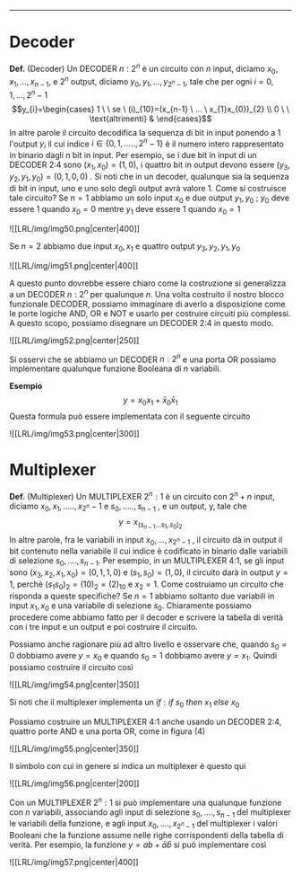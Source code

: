 ----
# Decoder
**Def.** (Decoder)
Un DECODER $n:2^n$ è un circuito con $n$ input, diciamo $x_{0}, x_{1},..., x_{n-1},$ e $2^n$ output, diciamo $y_{0}, y_{1},..., y_{2^{n}-1}$, tale che per ogni $i = 0,1,...,2^{n}-1$ 
$$y_{i}=\begin{cases} 1 \ \ se \   (i)_{10}=(x_{n-1} \ ... \ x_{1}x_{0})_{2} \\ 0 \ \  \text{altrimenti}  & \end{cases}$$
In altre parole il circuito decodifica la sequenza di bit in input ponendo a 1 l'output $y_{i}$ il cui indice $i \in \{0,1,....., 2^{n}-1\}$   è il numero intero rappresentato in binario dagli $n$ bit in input. Per esempio, se i due bit in input di un DECODER 2:4 sono $(x_{1},x_{0}) = (1, 0)$, i quattro bit in output devono essere $(y_{3}, y_{2}, y_{1}, y_{0})= (0, 1, 0, 0)$ .
Si noti che in un decoder, qualunque sia la sequenza di bit in input, uno e uno solo degli output avrà valore 1.
Come si costruisce tale circuito?
Se $n = 1$ abbiamo un solo input $x_{0}$ e due output $y_{1},y_{0}$ ; $y_{0}$ deve essere 1 quando $x_{0}= 0$ mentre $y_{1}$ deve essere 1 quando $x_{0}=1$  

![[LRL/img/img50.png|center|400]]

Se $n=2$ abbiamo due input $x_{0},x_{1}$ e quattro output $y_{3},y_{2},y_{1},y_{0}$ 

![[LRL/img/img51.png|center|400]]

A questo punto dovrebbe essere chiaro come la costruzione si generalizza a un DECODER $n:2^{n}$ per qualunque $n$.
Una volta costruito il nostro blocco funzionale DECODER, possiamo immaginare di averlo a disposizione come le porte logiche AND, OR e NOT e usarlo per costruire circuiti più complessi.
A questo scopo, possiamo disegnare un DECODER 2:4 in questo modo. 

![[LRL/img/img52.png|center|250]]

Si osservi che se abbiamo un DECODER $n:2^n$ e una porta OR possiamo implementare qualunque funzione Booleana di $n$ variabili.

**Esempio**
$$y=x_{0}x_{1}+\bar x_{0}\bar x_{1}$$
Questa formula può essere implementata con il seguente circuito 

![[LRL/img/img53.png|center|300]]

# Multiplexer
**Def.** (Multiplexer)
Un MULTIPLEXER $2^{n}:1$ è un circuito con $2^{n}+n$ input, diciamo $x_{0},x_{1},.....,x_{2^n}-1$ e $s_{0},.....,s_{n-1}$ , e un output, y, tale che $$y=x_{(s_{n-1}...s_{1},s_{0})_{2}}$$In altre parole, fra le variabili in input $x_{0},...,x_{2^{n}-1}$ , il circuito dà in output il bit contenuto nella variabile il cui indice è codificato in binario dalle variabili di selezione $s_{0},....,s_{n-1}$. Per esempio, in un MULTIPLEXER 4:1, se gli input sono $(x_{3},x_{2},x_{1},x_{0})=(0,1,1,0)$ e $(s_{1},s_{0})= (1,0)$, il circuito darà in output $y=1$, perchè $(s_{1}s_{0})_{2}=(10)_{2}=(2)_{10}$ e $x_{2}=1$. Come costruiamo un circuito che risponda a queste specifiche?
Se $n= 1$ abbiamo soltanto due variabili in input $x_{1},x_{0}$ e una variabile di selezione $s_{0}$.
Chiaramente possiamo procedere come abbiamo fatto per il decoder e scrivere la tabella di verità con i tre input e un output e poi costruire il circuito.

Possiamo anche ragionare più ad altro livello e osservare che, quando $s_{0}=0$ dobbiamo avere $y=x_{0}$ e quando $s_{0}=1$ dobbiamo avere $y=x_1$. Quindi possiamo costruire il circuito così

![[LRL/img/img54.png|center|350]]

Si noti che il multiplexer implementa un $if : if \ s_{0} \  then \ x_{1} \ else \ x_{0}$ 

Possiamo costruire un MULTIPLEXER 4:1 anche usando un DECODER 2:4, quattro porte AND e una porta OR, come in figura (4)

![[LRL/img/img55.png|center|350]]

Il simbolo con cui in genere si indica un multiplexer è questo qui 

![[LRL/img/img56.png|center|200]]

Con un MULTIPLEXER $2^{n}:1$ si può implementare una qualunque funzione con $n$ variabili, associando agli input di selezione $s_{0},....,s_{n-1}$ del multiplexer le variabili della funzione, e agli input $x_{0},....,x_{2^n-1}$ del multiplexer i valori Booleani che la funzione assume nelle righe corrispondenti della tabella di verità. Per esempio, la funzione $y=ab +\bar a\bar b$ si può implementare così

![[LRL/img/img57.png|center|400]]
